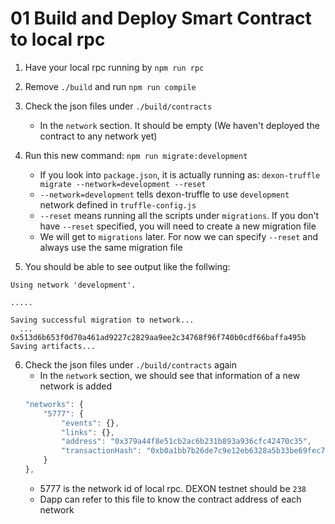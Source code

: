 # 01 Build and Deploy Smart Contract to local rpc

1. Have your local rpc running by `npm run rpc`

2. Remove `./build` and run `npm run compile`

3. Check the json files under `./build/contracts`
    -   In the `network` section. It should be empty (We haven't deployed the contract to any network yet)

4. Run this new command: `npm run migrate:development`
    - If you look into `package.json`, it is actually running as: `dexon-truffle migrate --network=development --reset`
    - `--network=development` tells dexon-truffle to use `development` network defined in `truffle-config.js`
    - `--reset` means running all the scripts under `migrations`. If you don't have `--reset` specified, you will need to create a new migration file
    - We will get to `migrations` later. For now we can specify `--reset` and always use the same migration file

5. You should be able to see output like the follwing:
```
Using network 'development'.

.....

Saving successful migration to network...
  ... 0x513d6b653f0d70a461ad9227c2829aa9ee2c34768f96f740b0cdf66baffa495b
Saving artifacts...
```
6. Check the json files under `./build/contracts` again
    -   In the `network` section, we should see that information of a new network is added
    ```js
    "networks": {
        "5777": {
            "events": {},
            "links": {},
            "address": "0x379a44f8e51cb2ac6b231b893a936cfc42470c35",
            "transactionHash": "0xb0a1bb7b26de7c9e12eb6328a5b33be69fec75638e7bb281e0625c40a98be093"
        }
    },
    ```
    - 5777 is the network id of local rpc. DEXON testnet should be `238`
    - Dapp can refer to this file to know the contract address of each network
